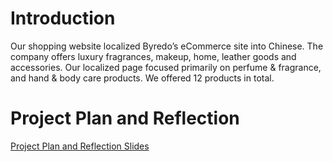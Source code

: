 # Introduction
Our shopping website localized Byredo’s eCommerce site into Chinese. The company offers luxury fragrances, makeup, home, leather goods and accessories. Our localized page focused primarily on perfume & fragrance, and hand & body care products. We offered 12 products in total. 

# Project Plan and Reflection
[Project Plan and Reflection Slides](https://www.canva.com/design/DAGEZAR6NfA/hbR_RM0IKFfdwruhvbaF3A/edit?utm_content=DAGEZAR6NfA&utm_campaign=designshare&utm_medium=link2&utm_source=sharebutton)
